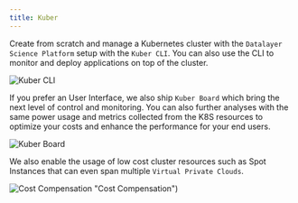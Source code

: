 ```yaml
---
title: Kuber
---
```


Create from scratch and manage a Kubernetes cluster with the `Datalayer Science Platform` setup with the `Kuber CLI`. You can also use the CLI to monitor and deploy applications on top of the cluster.

![Kuber CLI](/images/datalayer/kuber-cli.svg "Kuber CLI")

If you prefer an User Interface, we also ship `Kuber Board` which bring the next level of control and monitoring. You can also further analyses with the same power usage and metrics collected from the K8S resources to optimize your costs and enhance the performance for your end users.

![Kuber Board](/images/datalayer/kuber-board.svg "Kuber Board")

We also enable the usage of low cost cluster resources such as Spot Instances that can even span multiple `Virtual Private Clouds`.

![Cost Compensation](/images/datalayer/cost-compensation.svg) "Cost Compensation")
